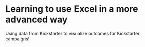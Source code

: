 # Learning to use Excel in a more advanced way
Using data from Kickstarter to visualize outcomes for Kickstarter campaigns!
